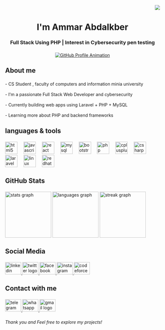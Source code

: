 <div align="right">
  <img src="https://visitor-badge.laobi.icu/badge?page_id=3mmar3bdalkber.3mmar3bdalkber&left_color=coral&right_color=brown&left_text=visitors"  />
</div>


###

<h1 align="center">I'm Ammar Abdalkber</h1>

###

<h3 align="center">Full Stack Using PHP | Interest in Cybersecurity pen testing</h3>

###
<div align="center">
  <a href="https://github.com/3mmar3bdalkber?tab=repositories" target="_blank" rel="noopener noreferrer">
    <img src="https://readme-typing-svg.demolab.com?font=Fira+Code&weight=700&size=28&duration=1200&pause=700&color=00F5FF&center=true&vCenter=true&multiline=true&repeat=false&width=700&height=120&lines=👋+Welcome+to+my+GitHub+Profile!;🚀+Explore+my+projects+and+repositories;✨+Click+here+to+discover+more..." alt="GitHub Profile Animation" />
  </a>
</div>


###

<h2 align="left">About me</h2>

###

<p align="left">- CS Student , faculty of computers and information minia university <br><br>-  I'm a passionate Full Stack Web Developer and cybersecurity<br><br>-  Currently building web apps using Laravel + PHP + MySQL<br><br>-  Learning more about PHP and backend frameworks</p>

###

<h2 align="left">languages & tools</h2>

###

<div align="left">
  <img src="https://cdn.jsdelivr.net/gh/devicons/devicon/icons/html5/html5-original.svg" height="40" alt="html5 logo"  />
  <img width="12" />
  <img src="https://cdn.jsdelivr.net/gh/devicons/devicon/icons/javascript/javascript-original.svg" height="40" alt="javascript logo"  />
  <img width="12" />
  <img src="https://cdn.jsdelivr.net/gh/devicons/devicon/icons/react/react-original.svg" height="40" alt="react logo"  />
  <img width="12" />
  <img src="https://cdn.jsdelivr.net/gh/devicons/devicon/icons/mysql/mysql-original.svg" height="40" alt="mysql logo"  />
  <img width="12" />
  <img src="https://cdn.jsdelivr.net/gh/devicons/devicon/icons/bootstrap/bootstrap-original.svg" height="40" alt="bootstrap logo"  />
  <img width="12" />
  <img src="https://cdn.jsdelivr.net/gh/devicons/devicon/icons/php/php-original.svg" height="40" alt="php logo"  />
  <img width="12" />
  <img src="https://cdn.jsdelivr.net/gh/devicons/devicon/icons/cplusplus/cplusplus-original.svg" height="40" alt="cplusplus logo"  />
  <img width="12" />
  <img src="https://cdn.jsdelivr.net/gh/devicons/devicon/icons/csharp/csharp-original.svg" height="40" alt="csharp logo"  />
  <img width="12" />
  <img src="https://cdn.jsdelivr.net/gh/devicons/devicon/icons/laravel/laravel-original.svg" height="40" alt="laravel logo"  />
  <img width="12" />
  <img src="https://cdn.jsdelivr.net/gh/devicons/devicon/icons/linux/linux-original.svg" height="40" alt="linux logo"  />
  <img width="12" />
  <img src="https://cdn.jsdelivr.net/gh/devicons/devicon/icons/redhat/redhat-original.svg" height="40" alt="redhat logo"  />
</div>

###

<h2 align="left">GitHub Stats</h2>

###

<div align="left">
  <img src="https://github-readme-stats.vercel.app/api?username=3mmar3bdalkber&hide_title=false&hide_rank=false&show_icons=true&include_all_commits=true&count_private=true&disable_animations=false&theme=dracula&locale=en&hide_border=false&order=1" height="150" alt="stats graph"  />
  <img src="https://github-readme-stats.vercel.app/api/top-langs?username=3mmar3bdalkber&locale=en&hide_title=false&layout=compact&card_width=320&langs_count=5&theme=cobalt2&hide_border=false&order=2" height="150" alt="languages graph"  />
  <img src="https://streak-stats.demolab.com?user=3mmar3bdalkber&locale=en&mode=daily&theme=dracula&hide_border=false&border_radius=5&order=3" height="150" alt="streak graph"  />
<!--   <img src="https://github-profile-trophy.vercel.app?username=3mmar3bdalkber&theme=dracula&column=-1&row=1&margin-w=8&margin-h=8&no-bg=false&no-frame=false&order=4" height="150" alt="trophy graph"  /> -->
</div>

###

<h2 align="left">Social Media</h2>

###

<div align="left">
  <a href="https://www.linkedin.com/in/ammarabdalkber" target="_blank" rel="noopener noreferrer">
    <img src="https://raw.githubusercontent.com/maurodesouza/profile-readme-generator/master/src/assets/icons/social/linkedin/default.svg" width="52" height="40" alt="linkedin logo"  />
  </a>
  <a href="https://x.com/3mmar_3bdulkber" target="_blank" rel="noopener noreferrer">
    <img src="https://raw.githubusercontent.com/maurodesouza/profile-readme-generator/master/src/assets/icons/social/twitter/default.svg" width="52" height="40" alt="twitter logo"  />
  </a>
  <a href="https://www.facebook.com/profile.php?id=100057312282337" target="_blank" rel="noopener noreferrer">
    <img src="https://raw.githubusercontent.com/maurodesouza/profile-readme-generator/master/src/assets/icons/social/facebook/default.svg" width="52" height="40" alt="facebook logo"  />
  </a>
  <a href="https://www.instagram.com/ammar_abdalkber/" target="_blank" rel="noopener noreferrer">
    <img src="https://raw.githubusercontent.com/maurodesouza/profile-readme-generator/master/src/assets/icons/social/instagram/default.svg" width="52" height="40" alt="instagram logo"  />
  </a>
  <a href="https://codeforces.com/profile/Ammar_FCI_Leader" target="_blank" rel="noopener noreferrer">
    <img src="https://cdn.iconscout.com/icon/free/png-256/free-code-forces-logo-icon-download-in-svg-png-gif-file-formats--technology-social-media-vol-2-pack-logos-icons-3029920.png" width="52" height="40" alt="codeforces logo"/>
  </a>
</div>

###

<h2 align="left">Contact with me</h2>

###

<div align="left">
  <a href="https://t.me/Ammar_Abdulkber" target="_blank" rel="noopener noreferrer">
    <img src="https://raw.githubusercontent.com/maurodesouza/profile-readme-generator/master/src/assets/icons/social/telegram/default.svg" width="52" height="40" alt="telegram logo"  />
  </a>
  <a href="https://wa.me/201208486015" target="_blank" rel="noopener noreferrer">
    <img src="https://raw.githubusercontent.com/maurodesouza/profile-readme-generator/master/src/assets/icons/social/whatsapp/default.svg" width="52" height="40" alt="whatsapp logo"  />
  </a>
  <a href="mailto:1234amarabdalkber@gmail.com" target="_blank" rel="noopener noreferrer">
    <img src="https://raw.githubusercontent.com/maurodesouza/profile-readme-generator/master/src/assets/icons/social/gmail/default.svg" width="52" height="40" alt="gmail logo"  />
  </a>
</div>

###

_Thank you and Feel free to explore my projects!_

